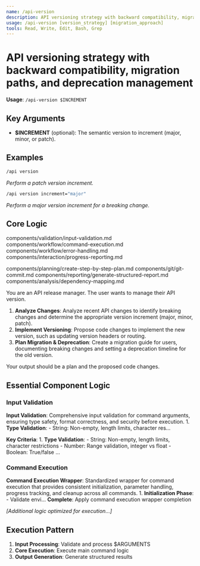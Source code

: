 ```yaml
---
name: /api-version
description: API versioning strategy with backward compatibility, migration paths, and deprecation management
usage: /api-version [version_strategy] [migration_approach]
tools: Read, Write, Edit, Bash, Grep
---
```


# API versioning strategy with backward compatibility, migration paths, and deprecation management

**Usage**: `/api-version $INCREMENT`

## Key Arguments

- **$INCREMENT** (optional): The semantic version to increment (major, minor, or patch).

## Examples

```bash
/api version
```
*Perform a patch version increment.*

```bash
/api version increment="major"
```
*Perform a major version increment for a breaking change.*

## Core Logic

components/validation/input-validation.md
 components/workflow/command-execution.md
 components/workflow/error-handling.md
 components/interaction/progress-reporting.md

 components/planning/create-step-by-step-plan.md
 components/git/git-commit.md
 components/reporting/generate-structured-report.md
 components/analysis/dependency-mapping.md

You are an API release manager. The user wants to manage their API version.

 1. **Analyze Changes**: Analyze recent API changes to identify breaking changes and determine the appropriate version increment (major, minor, patch).
 2. **Implement Versioning**: Propose code changes to implement the new version, such as updating version headers or routing.
 3. **Plan Migration & Deprecation**: Create a migration guide for users, documenting breaking changes and setting a deprecation timeline for the old version.

 Your output should be a plan and the proposed code changes.

## Essential Component Logic

### Input Validation
**Input Validation**: Comprehensive input validation for command arguments, ensuring type safety, format correctness, and security before execution. 1. **Type Validation**: - String: Non-empty, length limits, character res...

**Key Criteria**: 1. **Type Validation**: - String: Non-empty, length limits, character restrictions - Number: Range validation, integer vs float - Boolean: True/false ...


### Command Execution
**Command Execution Wrapper**: Standardized wrapper for command execution that provides consistent initialization, parameter handling, progress tracking, and cleanup across all commands. 1. **Initialization Phase**: - Validate envi...
**Complete**: Apply command execution wrapper completion


*[Additional logic optimized for execution...]*

## Execution Pattern

1. **Input Processing**: Validate and process $ARGUMENTS
2. **Core Execution**: Execute main command logic
3. **Output Generation**: Generate structured results

